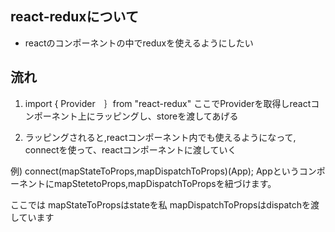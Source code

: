 ## react-reduxについて
* reactのコンポーネントの中でreduxを使えるようにしたい

## 流れ
1. import { Provider　｝from "react-redux"
ここでProviderを取得しreactコンポーネント上にラッピングし、storeを渡してあげる

2. ラッピングされると,reactコンポーネント内でも使えるようになって,
connectを使って、reactコンポーネントに渡していく 

例)
connect(mapStateToProps,mapDispatchToProps)(App);
AppというコンポーネントにmapStetetoProps,mapDispatchToPropsを紐づけます。

ここでは
mapStateToPropsはstateを私
mapDispatchToPropsはdispatchを渡しています
